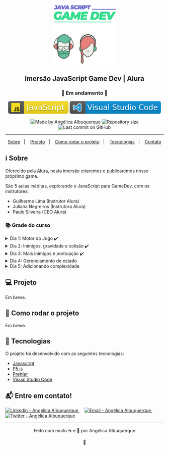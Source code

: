 <div align="center">
    <img src=".github\imersaogamedev.svg" width="200"/>
</div>

<h2 align="center">Imersão JavaScript Game Dev | Alura</h2>
<h3 align="center">🚧 Em andamento 🚧</h3>

<p align="center">
<img alt="badge javascript" src=".github\javascript.svg">
<img alt="badge vscode" src=".github\visual_studio_code.svg">
</p>

<p align="center">
<img alt="Made by Angélica Albuquerque" src="https://img.shields.io/badge/made%20by-Angélica Albuquerque-%20?color=33db8d">
<img alt="Repository size" src="https://img.shields.io/github/repo-size/angelicaalbuquerque/imersao-game-dev_alura?color=33db8d">
<img alt="Last commit on GitHub" src="https://img.shields.io/github/last-commit/angelicaalbuquerque/imersao-game-dev_alura?color=33db8d">
</p>

---

<p align="center">
  <a href="#-sobre">Sobre</a>&nbsp;&nbsp;&nbsp;|&nbsp;&nbsp;&nbsp;
  <a href="#-Projeto">Projeto</a>&nbsp;&nbsp;&nbsp;|&nbsp;&nbsp;&nbsp;
  <a href="#-como-rodar-o-projeto">Como rodar o projeto</a>&nbsp;&nbsp;&nbsp;|&nbsp;&nbsp;&nbsp;
  <a href="#-Tecnologias">Tecnologias</a>&nbsp;&nbsp;&nbsp;|&nbsp;&nbsp;&nbsp;
  <a href="#-Entre-em-contato">Contato</a>
</p>

## ℹ️ Sobre

<p>
Oferecido pela <a href="https://www.alura.com.br/imersao-gamedev-javascript" target="_blank">Alura</a>, nesta imersão criaremos e publicaremos nosso próprimo game.
</p>

<p>
São 5 aulas inéditas, explorando o JavaScript para GameDev, com os instrutores:

- Guilherme Lima (Instrutor Alura)
- Juliana Negreiros (Instrutora Alura)
- Paulo Silveira (CEO Alura)
</p>

### 📚 Grade do curso

<details>
  <summary>Dia 1: Motor do Jogo ✔️</summary>

- História
- Personagem
- Movimento
- Background
- Música
</details>

<details>
  <summary>Dia 2: Inimigos, gravidade e colisão  ✔️</summary>

- Sprites
- Pulos e gravidade
- Algoritmos de colisão
</details>

<details>
  <summary>Dia 3: Mais inimigos e pontuação ✔️</summary>

- Powerup
- Game Over
- Novos inimigos
- Jogo mais profissional

</details>

<details>
  <summary>Dia 4: Gerenciamento de estado</summary>

- Telas
- Estados
- História do jogo
</details>

<details>
  <summary>Dia 5: Adicionando complexidade</summary>

- Movimentação diferente dos inimigos
- Powerups
</details>

## 💻 Projeto

<p>Em breve.</p>

## 🧭 Como rodar o projeto

<p>Em breve.</p>

## 🚀 Tecnologias

<p>O projeto foi desenvolvido com as seguintes tecnologias:</p>

- [Javascript](https://www.javascript.com/)
- [P5.js](https://p5js.org/reference/)
- [Prettier](https://prettier.io/)
- [Visual Studio Code](https://code.visualstudio.com/)

## 📬 Entre em contato!

<div align="left">
<a href="https://www.linkedin.com/in/angelica-albuquerque/" target="_blank" >
  <img alt="Linkedin - Angélica Albuquerque" src="https://img.shields.io/badge/Linkedin--%23F8952D?style=social&logo=linkedin">
</a> &nbsp;&nbsp;&nbsp;

<a href="mailto:angelica.o.albuquerque@gmail.com" target="_blank" >
  <img alt="Email - Angélica Albuquerque" src="https://img.shields.io/badge/Email--%23F8952D?style=social&logo=gmail">
</a> &nbsp;&nbsp;&nbsp;

<a href="https://twitter.com/angelica_oa/" target="_blank">
  <img alt="Twitter - Angélica Albuquerque" src="https://img.shields.io/twitter/url?label=Twitter&style=social&url=https%3A%2F%2Ftwitter.com%2Fangelica_oa">
</a>
</div>

---

<p align="center">
Feito com muito ☕ e 🖤 por Angélica Albuquerque
</p>

<p align="center">
👋 
</p>
